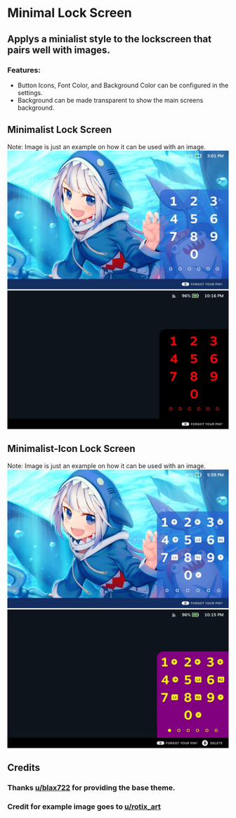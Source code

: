 # Minimal Lock Screen

## Applys a minialist style to the lockscreen that pairs well with images.

### Features:

- Button Icons, Font Color, and Background Color can be configured in the settings. 
- Background can be made transparent to show the main screens background.

## Minimalist Lock Screen
Note: Image is just an example on how it can be used with an image.
![Lock Screen](/images/Gawr%20Gura/lockscreenSD.jpg)
![Lock Screen No Image](/images/Minimal%20Lock%20Screen/minimalLockScreenNoIcons.jpg)

## Minimalist-Icon Lock Screen
Note: Image is just an example on how it can be used with an image.
![Lock Screen](/images/Gawr%20Gura/lockscreenSDIcons.jpg)
![Lock Screen No Image Icons](/images/Minimal%20Lock%20Screen/minimalLockScreenWithIcons.jpg)


## Credits
### Thanks [u/blax722](https://www.reddit.com/user/blax722/) for providing the base theme.
### Credit for example image goes to [u/rotix_art](https://www.reddit.com/r/Hololive/comments/ju0fia/gawr_gura/)

